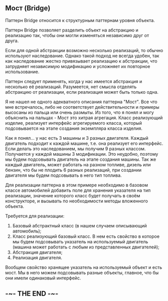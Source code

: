 
## Мост (Bridge)

Паттерн Bridge относится к структурным паттернам уровня объекта.

Паттерн Bridge позволяет разделить объект на абстракцию и реализацию так, чтобы они могли изменяться независимо друг от друга.

Если для одной абстракции возможно несколько реализаций, то обычно используют наследование. Однако такой подход не всегда удобен, так как наследование жестко привязывает реализацию к абстракции, что затрудняет независимую модификацию и усложняет их повторное использование.

Паттерн следует применять, когда у нас имеется абстракция и несколько её реализаций. Разумеется, нет смысла отделять абстракцию от реализации, если реализация может быть только одна.

Я не нашел не одного адекватного описания паттерна "Мост". Все что мне встречалось, либо не соответствует действительности и примеры высосаны из пальца или очень размыты. Из того, что я понял и могу объяснить на пальцах - Мост это хитрая агрегация. Класс реализующий изделие, реализует интерфейс агрегируемого класса, который подсовывается на этапе создания экземпляра класса изделия.

Как я понял... у нас есть 3 машины и 3 разных двигателя. Каждый двигатель подходит к каждой машине, т.е. она реализует его интерфейс. Если делать это наследованием, мы получим 9 разных классом. Получается у каждой машины 3 модификации. Это неудобно, поэтому мы будем подсовывать двигатель на этапе создания машины. Так же каждый двигатель, может работать на разном топливе, дизель или бензин, что бы не плодить 6 разных реализаций, при создании двигателя мы будем подсовывать в него тип топлива.

Для реализации паттерна в этом примере необходимо в базовом классе автомобилей добавить поле для хранения указателя на тип реализации, значение которого класс будет получать в своём конструкторе, и вызывать по необходимости методы вложенного объекта.

Требуется для реализации:

1. Базовый абстрактный класс (в нашем случаем описывающий автомобиль);
2. Класс реализующий базовый класс. В нем есть свойство в которое мы будем подсовывать указатель на используемый двигатель (машина может работать с любым из представленных двигателей);
3. Абстракция двигателя;
4. Реализация двигателя.

Вообщем свойство хранящее указатель на используемый объект и есть мост. Мы в него можем подсовывать разные объекты, главное, что бы они имели одинаковый интерфейс.

## -~- THE END -~-